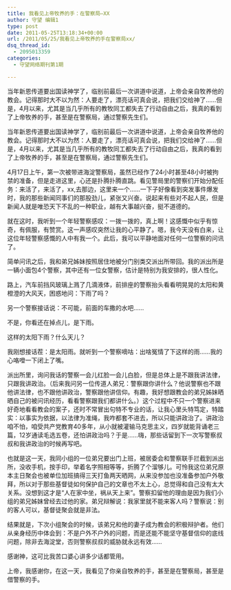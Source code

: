 ```yaml
---
title: 我看见上帝牧养的手：在警察局–XX
author: 守望 编辑1
type: post
date: 2011-05-25T13:18:34+00:00
url: /2011/05/25/我看见上帝牧养的手在警察局xx/
dsq_thread_id:
  - 2095013359
categories:
  - 守望网络期刊第1期

---
```

当年新恩传道要出国读神学了，临别前最后一次讲道中说道，上帝会亲自牧养他的教会。记得那时大不以为然：人要走了，漂亮话可真会说，把我们交给神了……但是，4月以来，尤其是当几乎所有的教牧同工都失去了行动自由之后，我真的看到了上帝牧养的手，甚至是在警察局，通过警察先生们。

<!--more-->当年新恩传道要出国读神学了，临别前最后一次讲道中说道，上帝会亲自牧养他的教会。记得那时大不以为然：人要走了，漂亮话可真会说，把我们交给神了……但是，4月以来，尤其是当几乎所有的教牧同工都失去了行动自由之后，我真的看到了上帝牧养的手，甚至是在警察局，通过警察先生们。

4月17日上午，第一次被带进海淀警察局，虽然已经作了24小时甚至48小时被拘禁的准备，但是走进这里，心还是扑腾扑腾直跳。看见警局里的警察们开始分配任务：来活了，来活了，xx,去那边，这里来一个……一下子好像看到突发事件爆发时，我的那些新闻同事们的那股劲儿，紧张又兴奋。说起来有些对不起人民，但是新闻人就是唯恐天下不乱的一种职业，越有大事越兴奋，挺不道德的。

就在这时，我听到一个年轻警察感叹：一拨一拨的，真上啊！这感慨中似乎有惊奇，有佩服，有赞赏。这一声感叹突然让我的心平静了。嗯，我今天没有白来，让这位年轻警察感慨的人中有我一个。此后，我可以平静地面对任何一位警察的问讯了。

简单问讯之后，我和弟兄姊妹按照居住地被分门别类交派出所带回。我的派出所是一辆小面包4个警察，其中还有一位女警察，估计是特别为我安排的，很人性化。

路上，汽车前挡风玻璃上溅了几滴液体，前排座的警察抬头看看明晃晃的太阳和黄橙澄的大风天，困惑地问：下雨了吗？

另一个警察接话说：不可能，前面的车撒的水吧……

不是，你看还在掉点儿，是下雨。

这样的太阳下雨？什么天儿？

我刚想接话茬：是太阳雨。就听到一个警察嘀咕：出啥冤情了下这样的雨……我的心咯噔一下闭上了嘴。

派出所里，询问我话的警察一会儿红脸一会儿白脸，但是总体上是不跟我讲法律，只跟我讲政治。（后来我问另一位传道人弟兄：警察跟你讲什么？他说警察也不跟他讲法律，也不跟他讲政治，警察跟他讲信仰。有趣，我好想跟教会的弟兄姊妹晒晒自己的被问讯经历，看看警察跟我们都讲什么。）这个过程中不只一个警察进来好奇地看看教会的案子，还时不常冒出句特不专业的话，让我心里头特笃定，特踏实：以事实为依据，以法律为准绳，我咋都套不进去，所以只能讲政治了。讲政治咱不怕，咱受共产党教育40多年，从小就被灌输马克思主义，四岁就能背诵老三篇，12岁通读毛选五卷，还怕讲政治吗？于是……嗨，那些话留到下一次写警察叔叔和我讲政治的时候再写吧。

也就是这一天，我同小组的一位弟兄要出门上班，被居委会和警察联手拦截到派出所，没收手机，按手印，举着名字照相等等，折腾了个溜够儿。可怜我这位弟兄原本主日聚会也被单位加班搞得三天打鱼两天晒网，从来没参加也没准备参加户外敬拜，所以对于那些基督徒如何保护自己的文章也不太上心，总觉得和自己没有太大关系。没想到这才是“人在家中坐，祸从天上来”。警察扣留他的理由是因为我们小组的弟兄姊妹曾经去过他的家。弟兄辩解说：我家里就不能来客人吗？警察说：别的客人可以，基督徒聚会就是非法。

结果就是，下次小组聚会的时候，该弟兄和他的妻子成为教会的积极辩护者。他们从亲身经历中体会到：不是户外不户外的问题，而是还能不能坚守基督信仰的底线问题，除非去海淀堂，否则警察叔叔的威胁就永远有效……

感谢神，这可比我苦口婆心讲多少话都管用。

上帝，我感谢你，在这一天，我看见了你亲自牧养的手，甚至是在警察局，甚至是借警察的手。